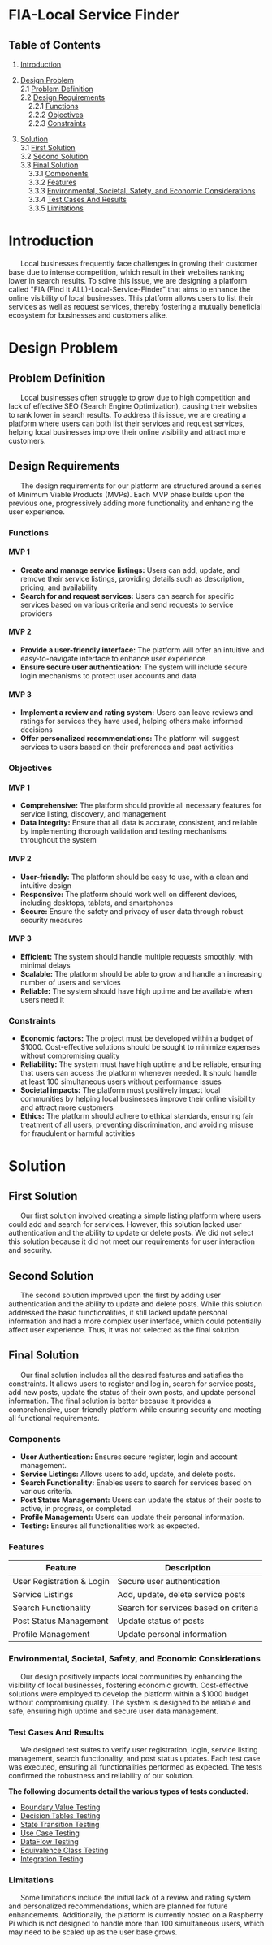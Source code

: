 # FIA-Local Service Finder

## Table of Contents

1. [Introduction](#introduction)

2. [Design Problem](#design-problem)<br>
    2.1 [Problem Definition](#problem-definition)<br>
    2.2 [Design Requirements](#design-requirements)
        <br>&nbsp;&nbsp;&nbsp;&nbsp;2.2.1 [Functions](#functions)
        <br>&nbsp;&nbsp;&nbsp;&nbsp;2.2.2 [Objectives](#objectives)
        <br>&nbsp;&nbsp;&nbsp;&nbsp;2.2.3 [Constraints](#constraints)

3. [Solution](#solution)<br>
    3.1 [First Solution](#first-solution)<br>
    3.2 [Second Solution](#second-solution)<br>
    3.3 [Final Solution](#final-solution)
        <br>&nbsp;&nbsp;&nbsp;&nbsp;3.3.1 [Components](#components)
        <br>&nbsp;&nbsp;&nbsp;&nbsp;3.3.2 [Features](#features)
        <br>&nbsp;&nbsp;&nbsp;&nbsp;3.3.3 [Environmental, Societal, Safety, and Economic Considerations](#environmental-societal-safety-and-economic-considerations)
        <br>&nbsp;&nbsp;&nbsp;&nbsp;3.3.4 [Test Cases And Results](#tests-and-results)
        <br>&nbsp;&nbsp;&nbsp;&nbsp;3.3.5 [Limitations](#limitations)


# Introduction

&nbsp;&nbsp;&nbsp;&nbsp;&nbsp;&nbsp;Local businesses frequently face challenges in growing their customer base due to intense competition, which result in their websites ranking lower in search results. To solve this issue, we are designing a platform called "FIA (Find It ALL)-Local-Service-Finder" that aims to enhance the online visibility of local businesses. This platform allows users to list their services as well as request services, thereby fostering a mutually beneficial ecosystem for businesses and customers alike.

# Design Problem

## Problem Definition

&nbsp;&nbsp;&nbsp;&nbsp;&nbsp;&nbsp;Local businesses often struggle to grow due to high competition and lack of effective SEO (Search Engine Optimization), causing their websites to rank lower in search results. To address this issue, we are creating a platform where users can both list their services and request services, helping local businesses improve their online visibility and attract more customers.

## Design Requirements

&nbsp;&nbsp;&nbsp;&nbsp;&nbsp;&nbsp;The design requirements for our platform are structured around a series of Minimum Viable Products (MVPs). Each MVP phase builds upon the previous one, progressively adding more functionality and enhancing the user experience.

### Functions

#### MVP 1
- <b>Create and manage service listings:</b> Users can add, update, and remove their service listings, providing details such as description, pricing, and availability
- <b>Search for and request services:</b> Users can search for specific services based on various criteria and send requests to service providers

#### MVP 2
- <b>Provide a user-friendly interface:</b> The platform will offer an intuitive and easy-to-navigate interface to enhance user experience
- <b>Ensure secure user authentication:</b> The system will include secure login mechanisms to protect user accounts and data

#### MVP 3
- <b>Implement a review and rating system:</b> Users can leave reviews and ratings for services they have used, helping others make informed decisions
- <b>Offer personalized recommendations:</b> The platform will suggest services to users based on their preferences and past activities


### Objectives

#### MVP 1

- <b>Comprehensive:</b> The platform should provide all necessary features for service listing, discovery, and management
- <b>Data Integrity:</b> Ensure that all data is accurate, consistent, and reliable by implementing thorough validation and testing mechanisms throughout the system

#### MVP 2
- <b>User-friendly:</b> The platform should be easy to use, with a clean and intuitive design
- <b>Responsive:</b> The platform should work well on different devices, including desktops, tablets, and smartphones
- <b>Secure:</b> Ensure the safety and privacy of user data through robust security measures

#### MVP 3
- <b>Efficient:</b> The system should handle multiple requests smoothly, with minimal delays
- <b>Scalable:</b> The platform should be able to grow and handle an increasing number of users and services
- <b>Reliable:</b> The system should have high uptime and be available when users need it

### Constraints

- <b>Economic factors:</b> The project must be developed within a budget of $1000. Cost-effective solutions should be sought to minimize expenses without compromising quality
- <b>Reliability:</b> The system must have high uptime and be reliable, ensuring that users can access the platform whenever needed. It should handle at least 100 simultaneous users without performance issues
- <b>Societal impacts:</b> The platform must positively impact local communities by helping local businesses improve their online visibility and attract more customers
- <b>Ethics:</b> The platform should adhere to ethical standards, ensuring fair treatment of all users, preventing discrimination, and avoiding misuse for fraudulent or harmful activities

# Solution

## First Solution

&nbsp;&nbsp;&nbsp;&nbsp;&nbsp;&nbsp;Our first solution involved creating a simple listing platform where users could add and search for services. However, this solution lacked user authentication and the ability to update or delete posts. We did not select this solution because it did not meet our requirements for user interaction and security.

## Second Solution

&nbsp;&nbsp;&nbsp;&nbsp;&nbsp;&nbsp;The second solution improved upon the first by adding user authentication and the ability to update and delete posts. While this solution addressed the basic functionalities, it still lacked update personal information and had a more complex user interface, which could potentially affect user experience. Thus, it was not selected as the final solution.

## Final Solution

&nbsp;&nbsp;&nbsp;&nbsp;&nbsp;&nbsp;Our final solution includes all the desired features and satisfies the constraints. It allows users to register and log in, search for service posts, add new posts, update the status of their own posts, and update personal information. The final solution is better because it provides a comprehensive, user-friendly platform while ensuring security and meeting all functional requirements.

### Components

- <b>User Authentication:</b> Ensures secure register, login and account management.
- <b>Service Listings:</b> Allows users to add, update, and delete posts.
- <b>Search Functionality:</b> Enables users to search for services based on various criteria.
- <b>Post Status Management:</b> Users can update the status of their posts to active, in progress, or completed.
- <b>Profile Management:</b> Users can update their personal information.
- <b>Testing:</b> Ensures all functionalities work as expected.

### Features

| Feature                    | Description                            |
|----------------------------|----------------------------------------|
| User Registration & Login  | Secure user authentication             |
| Service Listings           | Add, update, delete service posts      |
| Search Functionality       | Search for services based on criteria  |
| Post Status Management     | Update status of posts                 |
| Profile Management         | Update personal information            |

### Environmental, Societal, Safety, and Economic Considerations

&nbsp;&nbsp;&nbsp;&nbsp;&nbsp;&nbsp;Our design positively impacts local communities by enhancing the visibility of local businesses, fostering economic growth. Cost-effective solutions were employed to develop the platform within a $1000 budget without compromising quality. The system is designed to be reliable and safe, ensuring high uptime and secure user data management.

### Test Cases And Results

&nbsp;&nbsp;&nbsp;&nbsp;&nbsp;&nbsp;We designed test suites to verify user registration, login, service listing management, search functionality, and post status updates. Each test case was executed, ensuring all functionalities performed as expected. The tests confirmed the robustness and reliability of our solution.

<b>The following documents detail the various types of tests conducted:</b>

- [Boundary Value Testing](Testing/FirstIteration/BoundaryValueTesting.pdf)
- [Decision Tables Testing](Testing/FirstIteration/DecisionTablesTesting.pdf)
- [State Transition Testing](Testing/SecondIteration/StateTransitionTesting.pdf)
- [Use Case Testing](Testing/SecondIteration/UseCaseTesting.pdf)
- [DataFlow Testing](Testing/ThirdIteration/DataFlowTesting.pdf)
- [Equivalence Class Testing](Testing/ThirdIteration/EquivalenceClassTesting.pdf)
- [Integration Testing](Testing/ThirdIteration/IntegrationTesting.pdf)

### Limitations

&nbsp;&nbsp;&nbsp;&nbsp;&nbsp;&nbsp;Some limitations include the initial lack of a review and rating system and personalized recommendations, which are planned for future enhancements. Additionally, the platform is currently hosted on a Raspberry Pi which is not designed to handle more than 100 simultaneous users, which may need to be scaled up as the user base grows.
